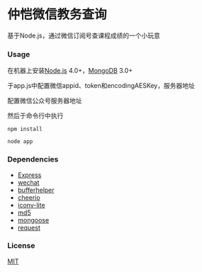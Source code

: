 仲恺微信教务查询
==
基于Node.js，通过微信订阅号查课程成绩的一个小玩意
### Usage
在机器上安装[Node.js](https://nodejs.org/en/) 4.0+，[MongoDB](https://www.mongodb.com/) 3.0+

于app.js中配置微信appid、token和encodingAESKey，服务器地址

配置微信公众号服务器地址

然后于命令行中执行
```
npm install

node app
```

### Dependencies
* [Express](https://github.com/expressjs/express)
* [wechat](https://github.com/node-webot/wechat)
* [bufferhelper](https://github.com/JacksonTian/bufferhelper)
* [cheerio](https://github.com/cheeriojs/cheerioola/HotFix)
* [iconv-lite](https://github.com/ashtuchkin/iconv-lite)
* [md5](https://github.com/pvorb/node-md5)
* [mongoose](https://github.com/Automattic/mongoose)
* [request](https://github.com/request/request)

### License
[MIT](https://github.com/9207/jw.zhku-wechat/blob/master/LICENSE)